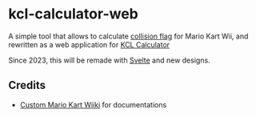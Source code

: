 # kcl-calculator-web

A simple tool that allows to calculate [collision flag](https://wiki.tockdom.com/wiki/KCL_Flags) for Mario Kart Wii, and rewritten as a web application for [KCL Calculator](https://github.com/expiteRz/kcl-calculator)

Since 2023, this will be remade with [Svelte](https://svelte.dev) and new designs.

## Credits

- [Custom Mario Kart Wiiki](https://wiki.tockdom.com) for documentations
